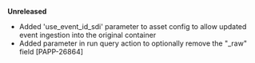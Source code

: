 **Unreleased**
* Added 'use_event_id_sdi' parameter to asset config to allow updated event ingestion into the original container
* Added parameter in run query action to optionally remove the "_raw" field [PAPP-26864]
